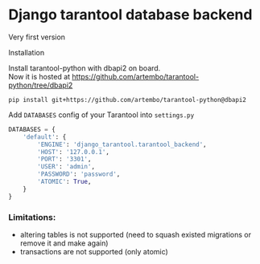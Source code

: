 # Django tarantool database backend
Very first version

Installation

Install tarantool-python with dbapi2 on board.  
Now it is hosted at https://github.com/artembo/tarantool-python/tree/dbapi2 

```shell script
pip install git+https://github.com/artembo/tarantool-python@dbapi2 
```

Add ``DATABASES`` config of your Tarantool into ``settings.py``
```python
DATABASES = {
    'default': {
        'ENGINE': 'django_tarantool.tarantool_backend',
        'HOST': '127.0.0.1',
        'PORT': '3301',
        'USER': 'admin',
        'PASSWORD': 'password',
        'ATOMIC': True,
    }
}
```


### Limitations:

- altering tables is not supported (need to squash existed migrations or remove it and make again)
- transactions are not supported (only atomic)


